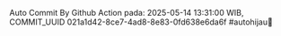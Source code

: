 Auto Commit By Github Action pada: 2025-05-14 13:31:00 WIB, COMMIT_UUID 021a1d42-8ce7-4ad8-8e83-0fd638e6da6f #autohijau🗿
